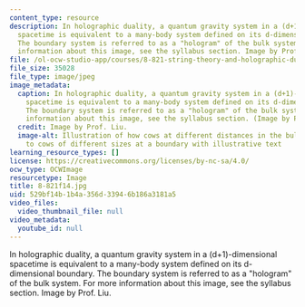 ```yaml
---
content_type: resource
description: In holographic duality, a quantum gravity system in a (d+1)-dimensional
  spacetime is equivalent to a many-body system defined on its d-dimensional boundary.
  The boundary system is referred to as a "hologram" of the bulk system. For more
  information about this image, see the syllabus section. Image by Prof. Liu.
file: /ol-ocw-studio-app/courses/8-821-string-theory-and-holographic-duality-fall-2014/529bf14b1b4a356d33946b186a3181a5_8-821f14.jpg
file_size: 35028
file_type: image/jpeg
image_metadata:
  caption: In holographic duality, a quantum gravity system in a (d+1)-dimensional
    spacetime is equivalent to a many-body system defined on its d-dimensional boundary.
    The boundary system is referred to as a "hologram" of the bulk system. For more
    information about this image, see the syllabus section. (Image by Prof. Liu.)
  credit: Image by Prof. Liu.
  image-alt: Illustration of how cows at different distances in the bulk correspond
    to cows of different sizes at a boundary with illustrative text
learning_resource_types: []
license: https://creativecommons.org/licenses/by-nc-sa/4.0/
ocw_type: OCWImage
resourcetype: Image
title: 8-821f14.jpg
uid: 529bf14b-1b4a-356d-3394-6b186a3181a5
video_files:
  video_thumbnail_file: null
video_metadata:
  youtube_id: null
---
```

In holographic duality, a quantum gravity system in a (d+1)-dimensional spacetime is equivalent to a many-body system defined on its d-dimensional boundary. The boundary system is referred to as a "hologram" of the bulk system. For more information about this image, see the syllabus section. Image by Prof. Liu.